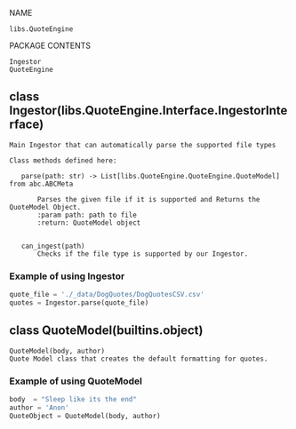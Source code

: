 NAME

    libs.QuoteEngine

PACKAGE CONTENTS

    Ingestor
    QuoteEngine


## class Ingestor(libs.QuoteEngine.Interface.IngestorInterface)
     
    Main Ingestor that can automatically parse the supported file types
 
    Class methods defined here:
 
       parse(path: str) -> List[libs.QuoteEngine.QuoteEngine.QuoteModel] from abc.ABCMeta
     
           Parses the given file if it is supported and Returns the QuoteModel Object.
           :param path: path to file
           :return: QuoteModel object
 

       can_ingest(path)
           Checks if the file type is supported by our Ingestor.
 
 
 

### Example of using Ingestor
```python
quote_file = './_data/DogQuotes/DogQuotesCSV.csv'
quotes = Ingestor.parse(quote_file)
```

## class QuoteModel(builtins.object)

    QuoteModel(body, author)
    Quote Model class that creates the default formatting for quotes.

 
 
### Example of using QuoteModel
```python
body  = "Sleep like its the end"
author = 'Anon'
QuoteObject = QuoteModel(body, author)
```
